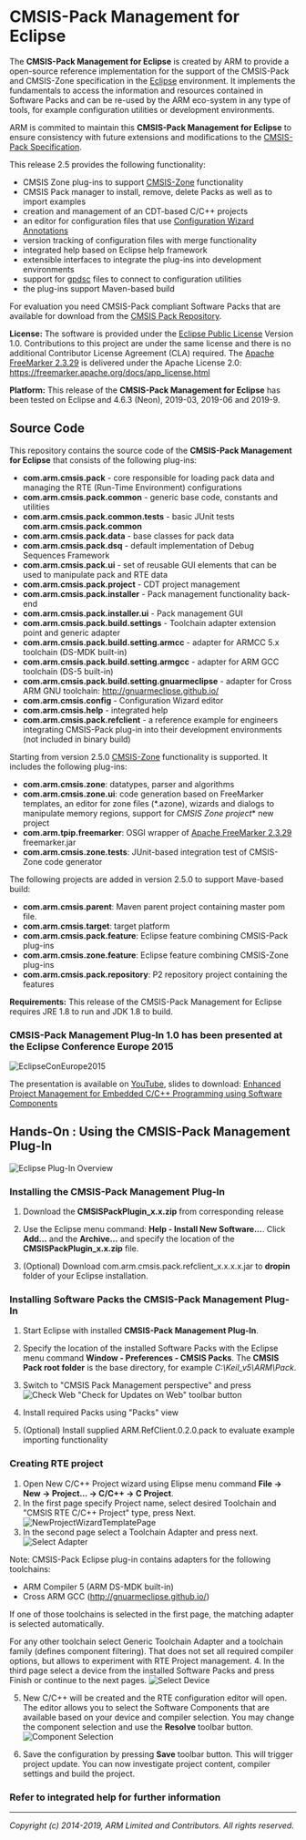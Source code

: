 # CMSIS-Pack Management for Eclipse

The **CMSIS-Pack Management for Eclipse** is created by ARM to provide a open-source reference implementation for the support of the CMSIS-Pack and CMSIS-Zone specification in the [Eclipse] environment. It implements the fundamentals to access the information and resources contained in Software Packs and can be re-used by the ARM eco-system in any type of tools, for example configuration utilities or development environments.

ARM is commited to maintain this **CMSIS-Pack Management for Eclipse** to ensure consistency with future extensions and modifications to the [CMSIS-Pack Specification].  

This release 2.5 provides the following functionality:
* CMSIS Zone plug-ins to support [CMSIS-Zone](https://arm-software.github.io/CMSIS_5/Zone/html/index.html) functionality 
* CMSIS Pack manager to install, remove, delete Packs as well as to import examples
* creation and management of an CDT-based C/C++ projects
* an editor for configuration files that use [Configuration Wizard Annotations]
* version tracking of configuration files with merge functionality
* integrated help based on Eclipse help framework
* extensible interfaces to integrate the plug-ins into development environments  
* support for [gpdsc] files to connect to configuration utilities
* the plug-ins support Maven-based build 


For evaluation you need CMSIS-Pack compliant Software Packs that are available for download from the [CMSIS Pack Repository].

**License:** The software is provided under the [Eclipse Public License] Version 1.0. Contributions to this project are under the same license and there is no additional Contributor License Agreement (CLA) required.
The [Apache FreeMarker 2.3.29](https://freemarker.apache.org/) is delivered under the Apache License 2.0: https://freemarker.apache.org/docs/app_license.html

**Platform:** This release of the **CMSIS-Pack Management for Eclipse** has been tested on Eclipse and 4.6.3 (Neon), 2019-03, 2019-06 and 2019-9.

## Source Code 
This repository contains the source code of the **CMSIS-Pack Management for Eclipse** that consists of the following plug-ins:
* **com.arm.cmsis.pack** 	- core responsible for loading pack data and managing the RTE (Run-Time Environment) configurations
* **com.arm.cmsis.pack.common** 	- generic base code, constants and utilities
* **com.arm.cmsis.pack.common.tests** 	- basic JUnit tests **com.arm.cmsis.pack.common**
* **com.arm.cmsis.pack.data** 	- base classes for pack data
* **com.arm.cmsis.pack.dsq** 	- default implementation of Debug Sequences Framework
* **com.arm.cmsis.pack.ui** - set of reusable GUI elements that can be used to manipulate pack and RTE data
* **com.arm.cmsis.pack.project** - CDT project management
* **com.arm.cmsis.pack.installer** - Pack management functionality back-end
* **com.arm.cmsis.pack.installer.ui** - Pack management GUI 
* **com.arm.cmsis.pack.build.settings** - Toolchain adapter extension point and generic adapter
* **com.arm.cmsis.pack.build.setting.armcc** - adapter for  ARMCC 5.x toolchain (DS-MDK built-in)
* **com.arm.cmsis.pack.build.setting.armgcc** - adapter for  ARM GCC toolchain (DS-5 built-in)
* **com.arm.cmsis.pack.build.setting.gnuarmeclipse** - adapter for Cross ARM GNU toolchain: http://gnuarmeclipse.github.io/
* **com.arm.cmsis.config** - Configuration Wizard editor 
* **com.arm.cmsis.help** - integrated help
* **com.arm.cmsis.pack.refclient** - a reference example for engineers integrating CMSIS-Pack plug-in into their development environments (not included in binary build)

Starting from version 2.5.0 [CMSIS-Zone](https://arm-software.github.io/CMSIS_5/Zone/html/index.html) functionality is supported. It includes the following plug-ins:
* **com.arm.cmsis.zone**: datatypes, parser and algorithms 
* **com.arm.cmsis.zone.ui**: code generation based on FreeMarker templates, an editor for zone files (*.azone), 
   wizards and dialogs to manipulate memory regions, support for *CMSIS Zone project** new project
* **com.arm.tpip.freemarker**: OSGI wrapper of [Apache FreeMarker 2.3.29](https://freemarker.apache.org/) freemarker.jar 
* **com.arm.cmsis.zone.tests**:  JUnit-based integration test of CMSIS-Zone code generator

The following projects are added in version 2.5.0 to support Mave-based build:
* **com.arm.cmsis.parent**: Maven parent project containing master pom file. 
* **com.arm.cmsis.target**: target platform
* **com.arm.cmsis.pack.feature**: Eclipse feature combining CMSIS-Pack plug-ins 
* **com.arm.cmsis.zone.feature**: Eclipse feature combining CMSIS-Zone plug-ins
* **com.arm.cmsis.pack.repository**: P2 repository project containing the features
 
**Requirements:** This release of the CMSIS-Pack Management for Eclipse requires JRE 1.8 to run and JDK 1.8 to build.

### CMSIS-Pack Management Plug-In 1.0 has been presented at the Eclipse Conference Europe 2015

![EclipseConEurope2015] 

The presentation is available on [YouTube], slides to download:
[Enhanced Project Management for Embedded C/C++ Programming using Software Components]

## Hands-On : Using the CMSIS-Pack Management Plug-In   

![Eclipse Plug-In Overview] 

### Installing the CMSIS-Pack Management Plug-In

1. Download the **CMSISPackPlugin_x.x.zip** from corresponding release

2. Use the Eclipse menu command: **Help - Install New Software...**. Click **Add...** and the **Archive...** and specify the location of the **CMSISPackPlugin_x.x.zip** file.

3. (Optional) Download com.arm.cmsis.pack.refclient_x.x.x.x.jar to **dropin** folder of your Eclipse installation.

### Installing Software Packs the CMSIS-Pack Management Plug-In
1. Start Eclipse with installed **CMSIS-Pack Management Plug-In**.

2. Specify the location of the installed Software Packs with the Eclipse menu command **Window - Preferences - CMSIS Packs**. The **CMSIS Pack root folder** is the base directory, for example *C:\Keil_v5\ARM\Pack*.

3. Switch to "CMSIS Pack Management perspective" and press ![Check Web] "Check for Updates on Web" toolbar button

4. Install required Packs using "Packs" view

5. (Optional) Install supplied ARM.RefClient.0.2.0.pack to evaluate example importing functionality 

### Creating RTE project 
1. Open New C/C++ Project wizard using Elipse menu command **File -> New -> Project... -> C/C++ -> C Project**.
2. In the first page specify Project name, select desired Toolchain and "CMSIS RTE C/C++ Project" type, press Next. ![NewProjectWizardTemplatePage]
3. In the second page select a Toolchain Adapter and press next.
![Select Adapter]

 Note: CMSIS-Pack Eclipse plug-in contains adapters for the following toolchains:
 * ARM Compiler 5 (ARM DS-MDK built-in)
 * Cross ARM GCC (http://gnuarmeclipse.github.io/)
 
 If one of those toolchains is selected in the first page, the matching adapter is selected automatically.

 For any other toolchain select Generic Toolchain Adapter and a toolchain family (defines component filtering).
 That does not set all required compiler options, but allows to experiment with RTE Project management.
4. In the third page select a device from the installed Software Packs and press Finish or continue to the next pages.
![Select Device]

5. New C/C++ will be created and the RTE configuration editor will open. The editor allows you to select the Software Components that are available based on your device and compiler selection. 
You may change the component selection and use the **Resolve** toolbar button. 
![Component Selection]

6. Save the configuration by pressing **Save** toolbar button. This will trigger project update. You can now investigate project content, compiler settings and build the project.

### Refer to integrated help for further information

- - - - - - - - - - - - - - - - - - - - - - - - - -

_Copyright (c) 2014-2019, ARM Limited and Contributors. All rights reserved._


[Eclipse Public License]:   ./license.md "Eclipse Public License for CMSIS-Pack Management for Eclipse"
[Contributing Guidelines]:  ./contributing.md "Contribution Guidelines"

[CMSIS-Pack Management for Eclipse]: https://www.github.com/ARM-software/cmsis-pack-eclipse 
[CMSIS Pack Repository]:	  http://www.keil.com/pack/
[Keil-MDK-ARM Version 5]:   http://www2.keil.com/mdk5/install
[Eclipse]:                  http://www.eclipse.org
[CMSIS-Pack specification]: http://www.keil.com/pack/doc/CMSIS/Pack/html/index.html
[Configuration Wizard Annotations]: http://www.keil.com/pack/doc/CMSIS/Pack/html/_config_wizard.html

[Eclipse Plug-In Overview]:      ./images/EclipseOverview.png
[NewProjectWizardTemplatePage]:  ./images/NewProjectWizardTemplatePage.png
[Select Adapter]:             	./images/NewProjectWizardAdapterPage.png
[Select Device]:             ./images/NewProjectWizardDevicePage.png
[Check Web]:             ./images/check4Update.gif

[Component Selection]:           ./images/RteConfigEditor.png
[GNU ARM Eclipse Packs Manager]: http://gnuarmeclipse.livius.net/blog/packs-manager/
[http://gnuarmeclipse.github.io/]: http://gnuarmeclipse.github.io/ 


[EclipseConEurope2015]:     ./images/EclipseConEurope2015.png
[YouTube]: https://www.youtube.com/watch?v=z8n2I1s6zgg&list=PLy7t4z5SYNaR0yp9EQ9txQhO-JgCLJAga&index=29
[Enhanced Project Management for Embedded C/C++ Programming using Software Components]: https://www.eclipsecon.org/europe2015/session/enhanced-project-management-embedded-cc-programming-using-software-components
[gpdsc]:  http://www.keil.com/pack/doc/CMSIS/Pack/html/pdsc_generators_pg.html
